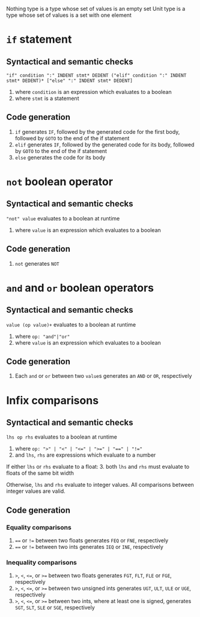 Nothing type is a type whose set of values is an empty set
Unit type is a type whose set of values is a set with one element

# `if` statement

## Syntactical and semantic checks

`"if" condition ":" INDENT stmt* DEDENT ("elif" condition ":" INDENT stmt* DEDENT)* ["else" ":" INDENT stmt* DEDENT]`

1. where `condition` is an expression which evaluates to a boolean
2. where `stmt` is a statement

## Code generation

1. `if` generates `IF`, followed by the generated code for the first body, followed by `GOTO` to the end of the if statement
2. `elif` generates `IF`, followed by the generated code for its body, followed by `GOTO` to the end of the if statement
3. `else` generates the code for its body

# `not` boolean operator

## Syntactical and semantic checks

`"not" value` evaluates to a boolean at runtime

1. where `value` is an expression which evaluates to a boolean

## Code generation

1. `not` generates `NOT`

# `and` and `or` boolean operators

## Syntactical and semantic checks

`value (op value)+` evaluates to a boolean at runtime

1. where `op: "and"|"or"`
2. where `value` is an expression which evaluates to a boolean

## Code generation

1. Each `and` or `or` between two `value`s generates an `AND` or `OR`, respectively

# Infix comparisons

## Syntactical and semantic checks

`lhs op rhs` evaluates to a boolean at runtime

1. where `op: ">" | "<" | "<=" | ">=" | "==" | "!="`
2. and `lhs`, `rhs` are expressions which evaluate to a number

If either `lhs` or `rhs` evaluate to a float:
3. both `lhs` and `rhs` must evaluate to floats of the same bit width

Otherwise, `lhs` and `rhs` evaluate to integer values. All comparisons between integer values are valid.

## Code generation

### Equality comparisons

1. `==` or `!=` between two floats generates `FEQ` or `FNE`, respectively
2. `==` or `!=` between two ints generates `IEQ` or `INE`, respectively

### Inequality comparisons

1. `>`, `<`, `<=`, or `>=` between two floats generates `FGT`, `FLT`, `FLE` or `FGE`, respectively
2. `>`, `<`, `<=`, or `>=` between two unsigned ints generates `UGT`, `ULT`, `ULE` or `UGE`, respectively
2. `>`, `<`, `<=`, or `>=` between two ints, where at least one is signed, generates `SGT`, `SLT`, `SLE` or `SGE`, respectively